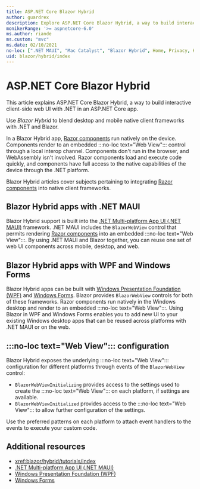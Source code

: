 ```yaml
---
title: ASP.NET Core Blazor Hybrid
author: guardrex
description: Explore ASP.NET Core Blazor Hybrid, a way to build interactive client-side web UI with .NET in an ASP.NET Core app.
monikerRange: '>= aspnetcore-6.0'
ms.author: riande
ms.custom: "mvc"
ms.date: 02/10/2021
no-loc: [".NET MAUI", "Mac Catalyst", "Blazor Hybrid", Home, Privacy, Kestrel, appsettings.json, "ASP.NET Core Identity", cookie, Cookie, Blazor, "Blazor Server", "Blazor WebAssembly", "Identity", "Let's Encrypt", Razor, SignalR]
uid: blazor/hybrid/index
---
```

# ASP.NET Core Blazor Hybrid

This article explains ASP.NET Core Blazor Hybrid, a way to build interactive client-side web UI with .NET in an ASP.NET Core app.

Use *Blazor Hybrid* to blend desktop and mobile native client frameworks with .NET and Blazor.

In a Blazor Hybrid app, [Razor components](xref:blazor/components/index) run natively on the device. Components render to an embedded :::no-loc text="Web View"::: control through a local interop channel. Components don't run in the browser, and WebAssembly isn't involved. Razor components load and execute code quickly, and components have full access to the native capabilities of the device through the .NET platform.

Blazor Hybrid articles cover subjects pertaining to integrating [Razor components](xref:blazor/components/index) into native client frameworks.

## Blazor Hybrid apps with .NET MAUI

Blazor Hybrid support is built into the [.NET Multi-platform App UI (.NET MAUI)](/dotnet/maui/what-is-maui) framework. .NET MAUI includes the `BlazorWebView` control that permits rendering [Razor components](xref:blazor/components/index) into an embedded :::no-loc text="Web View":::. By using .NET MAUI and Blazor together, you can reuse one set of web UI components across mobile, desktop, and web.

## Blazor Hybrid apps with WPF and Windows Forms

Blazor Hybrid apps can be built with [Windows Presentation Foundation (WPF)](/dotnet/desktop/wpf/overview/) and [Windows Forms](/dotnet/desktop/winforms/overview/). Blazor provides `BlazorWebView` controls for both of these frameworks. Razor components run natively in the Windows desktop and render to an embedded :::no-loc text="Web View":::. Using Blazor in WPF and Windows Forms enables you to add new UI to your existing Windows desktop apps that can be reused across platforms with .NET MAUI or on the web.

## :::no-loc text="Web View"::: configuration

Blazor Hybrid exposes the underlying :::no-loc text="Web View"::: configuration for different platforms through events of the `BlazorWebView` control:

* `BlazorWebViewInitializing` provides access to the settings used to create the :::no-loc text="Web View"::: on each platform, if settings are available.
* `BlazorWebViewInitialized` provides access to the :::no-loc text="Web View"::: to allow further configuration of the settings.

Use the preferred patterns on each platform to attach event handlers to the events to execute your custom code.

## Additional resources

* <xref:blazor/hybrid/tutorials/index>
* [.NET Multi-platform App UI (.NET MAUI)](/dotnet/maui/what-is-maui)
* [Windows Presentation Foundation (WPF)](/dotnet/desktop/wpf/overview/)
* [Windows Forms](/dotnet/desktop/winforms/overview/)
